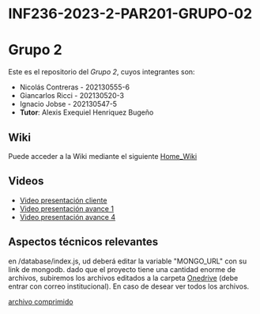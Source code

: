 # INF236-2023-2-PAR201-GRUPO-02
# Grupo 2

Este es el repositorio del *Grupo 2*, cuyos integrantes son:

* Nicolás Contreras - 202130555-6
* Giancarlos Ricci  - 202130520-3
* Ignacio Jobse - 202130547-5
* **Tutor**: Alexis Exequiel Henriquez Bugeño

## Wiki
Puede acceder a la Wiki mediante el siguiente [Home_Wiki](https://github.com/Tabby2109/INF236-2023-2-PAR201-GRUPO-02/wiki)

## Videos
* [Video presentación cliente](https://www.youtube.com)
* [Video presentación avance 1](https://www.youtube.com/watch?v=nlBoEQecQVU)
* [Video presentación avance 4](https://youtu.be/6CUqDyPI6zc)

## Aspectos técnicos relevantes
en /database/index.js, ud deberá editar la variable "MONGO_URL" con su link de mongodb.
dado que el proyecto tiene una cantidad enorme de archivos, subiremos los archivos editados a la carpeta [Onedrive](https://usmcl-my.sharepoint.com/:f:/g/personal/nicolas_contrerasj_usm_cl/EobXPDqLXgJPqk54_0WUEHkBUz7CT4Csi3acNj41JOTR5g?e=eTctRU) (debe entrar con correo institucional). En caso de desear ver todos los archivos.

[archivo comprimido](https://usmcl-my.sharepoint.com/:u:/g/personal/nicolas_contrerasj_usm_cl/Ea0zK7o_5uxMgfz7UorDntIBG0uO5ptvOh-OEW8p9EoWjg?e=HKOAGA)

